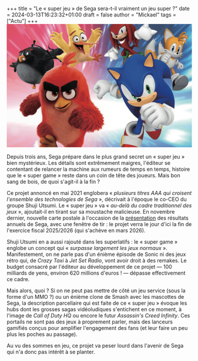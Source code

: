 +++
title = "Le « super jeu » de Sega sera-t-il vraiment un jeu super ?"
date = 2024-03-13T16:23:32+01:00
draft = false
author = "Mickael"
tags = ["Actu"]
+++
![Texte Alternative](Sonic_AngryBirds.jpg "Sonic s'est fait quelques shitty friends en plus depuis l'acquisition par Sega de Rovio (Angry Birds).")

Depuis trois ans, Sega prépare dans le plus grand secret un « super jeu » bien mystérieux. Les détails sont extrêmement maigres, l'éditeur se contentant de relancer la machine aux rumeurs de temps en temps, histoire que le « super game » reste dans un coin de tête des joueurs. Mais bon sang de bois, de quoi s'agit-il à la fin ?

Ce projet annoncé en mai 2021 englobera « *plusieurs titres AAA qui croisent l'ensemble des technologies de Sega* », décrivait à l'époque le co-CEO du groupe Shuji Utsumi. Le « super jeu » va « *au-delà du cadre traditionnel des jeux* », ajoutait-il en tirant sur sa moustache malicieuse. En novembre dernier, nouvelle carte postale à l'occasion de la [présentation](https://www.segasammy.co.jp/cms/wp-content/uploads/pdf/en/ir/ir_2023_web_all_e.pdf) des résultats annuels de Sega, avec une fenêtre de tir : le projet verra le jour d'ici la fin de l'exercice fiscal 2025/2026 (qui s'achève en mars 2026).

Shuji Utsumi en a aussi rajouté dans les superlatifs : le « super game » englobe un concept qui « *surpasse largement les jeux normaux* ». Manifestement, on ne parle pas d'un énième épisode de Sonic ni des jeux rétro qui, de *Crazy Taxi* à *Jet Set Radio*, vont avoir droit à des remakes. Le budget consacré par l'éditeur au développement de ce projet — 100 milliards de yens, environ 620 millions d'euros ! — dépasse effectivement ce cadre.

Mais alors, quoi ? Si on ne peut pas mettre de côté un jeu service (sous la forme d'un MMO ?) ou un énième clone de Smash avec les mascottes de Sega, la description parcellaire qui est faite de ce « super jeu » évoque les hubs dont les grosses sagas vidéoludiques s'entichent en ce moment, à l'image de *Call of Duty HQ* ou encore le futur *Assassin's Creed Infinity*. Ces portails ne sont pas des jeux à proprement parler, mais des lanceurs gamifiés conçus pour amplifier l'engagement des fans (et leur faire un peu plus les poches au passage).

Au vu des sommes en jeu, ce projet va peser lourd dans l'avenir de Sega qui n'a donc pas intérêt à se planter.